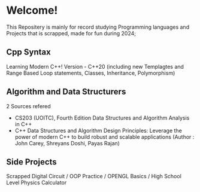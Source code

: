 # Welcome!
This Repositery is mainly for record studying Programming languages and Projects that is scrapped, made for fun during 2024;

## Cpp Syntax
Learning Modern C++!
Version - C++20 (including new Templagtes and Range Based Loop statements, Classes, Inheritance, Polymorphism)

## Algorithm and Data Structurers
2 Sources refered 
- CS203 (UOITC), Fourth Edition Data Structures and Algorithm Analysis in C++
- C++ Data Structures and Algorithm Design Principles: Leverage the power of modern C++ to build robust and scalable applications (Author : John Carey, Shreyans Doshi, Payas Rajan) 

## Side Projects
Scrapped Digital Circuit / OOP Practice / OPENGL Basics / High School Level Physics Calculator